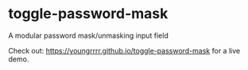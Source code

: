 # toggle-password-mask
A modular password mask/unmasking input field

Check out: https://youngrrrr.github.io/toggle-password-mask for a live demo.

